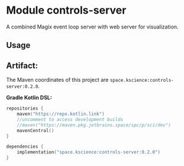 # Module controls-server

A combined Magix event loop server with web server for visualization.

## Usage

## Artifact:

The Maven coordinates of this project are `space.kscience:controls-server:0.2.0`.

**Gradle Kotlin DSL:**
```kotlin
repositories {
    maven("https://repo.kotlin.link")
    //uncomment to access development builds
    //maven("https://maven.pkg.jetbrains.space/spc/p/sci/dev")
    mavenCentral()
}

dependencies {
    implementation("space.kscience:controls-server:0.2.0")
}
```
